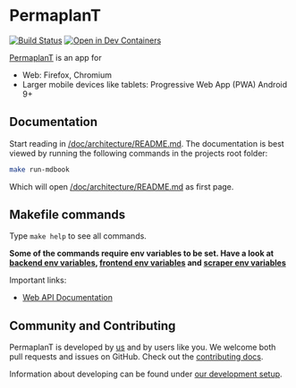 # PermaplanT

[![Build Status](https://build.libelektra.org/job/PermaplanT/job/master/lastBuild/badge/icon)](https://build.libelektra.org/job/PermaplanT/job/master/lastBuild/)
[![Open in Dev Containers](https://img.shields.io/static/v1?label=Dev%20Containers&message=Open&color=blue&logo=visualstudiocode)](https://vscode.dev/redirect?url=vscode://ms-vscode-remote.remote-containers/cloneInVolume?url=https://github.com/ElektraInitiative/PermaplanT)

[PermaplanT](https://www.permaplant.net) is an app for

- Web: Firefox, Chromium
- Larger mobile devices like tablets: Progressive Web App (PWA) Android 9+

## Documentation

Start reading in [/doc/architecture/README.md](/doc/architecture/README.md).
The documentation is best viewed by running the following commands in the projects root folder:

```sh
make run-mdbook
```

Which will open [/doc/architecture/README.md](/doc/architecture/README.md) as first page.

## Makefile commands

Type `make help` to see all commands.

**Some of the commands require env variables to be set. Have a look at [backend env variables](./doc/backend/01setup.md), [frontend env variables](./frontend/README.md) and [scraper env variables](./scraper/README.md)**

Important links:

- [Web API Documentation](https://www.permaplant.net/doc/api/swagger/ui/)

## Community and Contributing

PermaplanT is developed by [us](./doc/authors.md) and by users like you. We welcome both pull requests and issues on GitHub.
Check out the [contributing docs](.github/CONTRIBUTING.md).

Information about developing can be found under [our development setup](./doc/development_setup.md).

